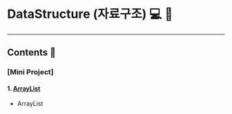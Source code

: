 # DataStructure (자료구조) :computer: :memo:
---
## Contents :open_file_folder:



### [Mini Project]
  #### 1. [ArrayList](https://github.com/mdy0501/Study/tree/master/DataStructure/ArrayList)
  - ArrayList
